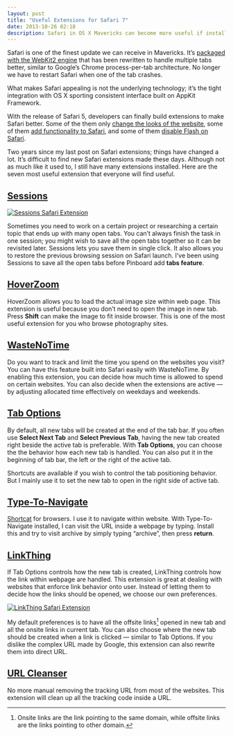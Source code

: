 ```yaml
---
layout: post
title: "Useful Extensions for Safari 7"
date: 2013-10-26 02:18
description: Safari in OS X Mavericks can become more useful if installed with these carefully chosen extensions.
---
```


Safari is one of the finest update we can receive in Mavericks. It’s [packaged with the WebKit2 engine][A31] that has been rewritten to handle multiple tabs better, similar to Google’s Chrome process-per-tab architecture. No longer we have to restart Safari when one of the tab crashes.

[A31]: http://arstechnica.com/apple/2013/10/os-x-10-9/4/#safari "OS X Mavericks: Safari"

What makes Safari appealing is not the underlying technology; it’s the tight integration with OS X sporting consistent interface built on AppKit Framework.

With the release of Safari 5, developers can finally build extensions to make Safari better. Some of the them only [change the looks of the website][1], some of them [add functionality to Safari][2], and some of them [disable Flash on Safari][3].

[1]: http://sayzlim.net/best-of-beautiful-safari-extensions "Best of Beautiful Safari Extensions | Sayz Lim"
[2]: http://sayzlim.net/the-primrose-of-safari-5-extensions "The Primrose of Safari 5 Extensions | Sayz Lim"
[3]: http://sayzlim.net/three-extensions-one-browser-killed-flash "Three Extensions, One Browser, Killed Flash | Sayz Lim"

Two years since my last post on Safari extensions; things have changed a lot. It’s difficult to find new Safari extensions  made these days. Although not as much like it used to, I still have many extensions installed. Here are the seven most useful extension that everyone will find useful.

## [Sessions](http://safariextensions.tumblr.com/post/723682715 "Safari Extensions — Sessions by David Yoo")

[ ![Sessions Safari Extension][img1] ](http://images.sayzlim.net/2013/10/safari_extension_sessions.jpg "Sessions Safari Extension")

[img1]: http://images.sayzlim.net/2013/10/safari_extension_sessions.jpg "Sessions Safari Extension"

Sometimes you need to work on a certain project or researching a certain topic that ends up with many open tabs. You can’t always finish the task in one session; you might wish to save all the open tabs together so it can be revisited later. Sessions lets you save them in single click. It also allows you to restore the previous browsing session on Safari launch. I’ve been using Sessions to save all the open tabs before Pinboard add **tabs feature**.

## [HoverZoom](http://sidetree.com/extensions.html "Side Tree Software - Safari 5 Extensions")
HoverZoom allows you to load the actual image size within web page. This extension is useful because you don’t need to open the image in new tab. Press **Shift** can make the image to fit inside browser. This is one of the most useful extension for you who browse photography sites.

## [WasteNoTime](http://www.bumblebeesystems.com/ "WasteNoTime")
Do you want to track and limit the time you spend on the websites you visit? You can have this feature built into Safari easily with WasteNoTime. By enabling this extension, you can decide how much time is allowed to spend on certain websites. You can also decide when the extensions are active — by adjusting allocated time effectively on weekdays and weekends.

## [Tab Options](http://canisbos.com/taboptions "Tab Options - Canisbos Safari Extensions")
By default, all new tabs will be created at the end of the tab bar. If you often use **Select Next Tab** and **Select Previous Tab**, having the new tab created right beside the active tab is preferable. With **Tab Options**, you can choose the the behavior how each new tab is handled. You can also put it in the beginning of tab bar, the left or the right of the active tab. 

Shortcuts are available if you wish to control the tab positioning behavior. But I mainly use it to set the new tab to open in the right side of active tab.

## [Type-To-Navigate](http://dbergey.github.io/ "Safari Extensions by Daniel Bergey")
[Shortcat][5] for browsers. I use it to navigate within website. With Type-To-Navigate installed, I can visit the URL inside a webpage by typing. Install this and try to visit archive by simply typing “archive”, then press **return**.

[5]: http://shortcatapp.com/ "Shortcat - Keyboard productivity app for Mac OS X"

## [LinkThing](http://canisbos.com/linkthing "LinkThing - Canisbos Safari Extensions")
If Tab Options controls how the new tab is created, LinkThing controls how the link within webpage are handled. This extension is great at dealing with websites that enforce link behavior onto user. Instead of letting them to decide how the links should be opened, we choose our own preferences.

[ ![LinkThing Safari Extension][img2] ](http://images.sayzlim.net/2013/10/safari_extension_linkthing.jpg "LinkThing Safari Extension")

[img2]: http://images.sayzlim.net/2013/10/safari_extension_linkthing.jpg "LinkThing Safari Extension"

My default preferences is to have all the offsite links[^1] opened in new tab and all the onsite links in current tab. You can also choose where the new tab should be created when a link is clicked — similar to Tab Options. If you dislike the complex URL made by Google, this extension can also rewrite them into direct URL.

## [URL Cleanser](https://github.com/akirk/url_cleanser "akirk/url_cleanser · GitHub")
No more manual removing the tracking URL from most of the websites. This extension will clean up all the tracking code inside a URL.

[^1]: Onsite links are the link pointing to the same domain, while offsite links are the links pointing to other domain.